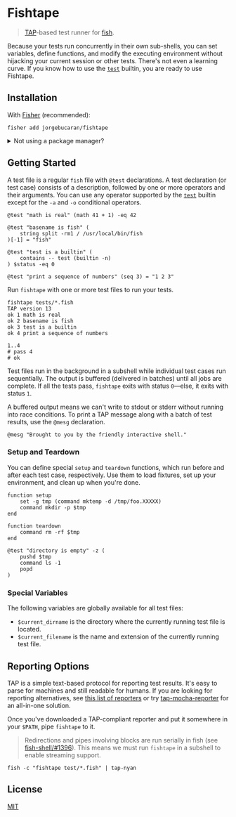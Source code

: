 # Fishtape

> <a href=https://testanything.org title="Test Anything Protocol">TAP</a>-based test runner for <a href="https://fishshell.com" title="friendly interactive shell">fish</a>.

Because your tests run concurrently in their own sub-shells, you can set variables, define functions, and modify the executing environment without hijacking your current session or other tests. There's not even a learning curve. If you know how to use the [`test`](https://fishshell.com/docs/current/commands.html#test) builtin, you are ready to use Fishtape.

## Installation

With [Fisher](https://github.com/jorgebucaran/fisher) (recommended):

```console
fisher add jorgebucaran/fishtape
```

<details>
<summary>Not using a package manager?</summary>

###

Copy [`fishtape.fish`](fishtape.fish) to any directory on your function path.

```console
curl https://git.io/fishtape.fish --create-dirs -sLo ~/.config/fish/functions/fishtape.fish
```

</details>

## Getting Started

A test file is a regular `fish` file with `@test` declarations. A test declaration (or test case) consists of a description, followed by one or more operators and their arguments. You can use any operator supported by the [`test`](https://fishshell.com/docs/current/commands.html#test) builtin except for the `-a` and `-o` conditional operators.

```fish
@test "math is real" (math 41 + 1) -eq 42

@test "basename is fish" (
    string split -rm1 / /usr/local/bin/fish
)[-1] = "fish"

@test "test is a builtin" (
    contains -- test (builtin -n)
) $status -eq 0

@test "print a sequence of numbers" (seq 3) = "1 2 3"
```

Run `fishtape` with one or more test files to run your tests.

```console
fishtape tests/*.fish
TAP version 13
ok 1 math is real
ok 2 basename is fish
ok 3 test is a builtin
ok 4 print a sequence of numbers

1..4
# pass 4
# ok
```

Test files run in the background in a subshell while individual test cases run sequentially. The output is buffered (delivered in batches) until all jobs are complete. If all the tests pass, `fishtape` exits with status `0`—else, it exits with status `1`.

A buffered output means we can't write to stdout or stderr without running into race conditions. To print a TAP message along with a batch of test results, use the `@mesg` declaration.

```fish
@mesg "Brought to you by the friendly interactive shell."
```

### Setup and Teardown

You can define special `setup` and `teardown` functions, which run before and after each test case, respectively. Use them to load fixtures, set up your environment, and clean up when you're done.

```fish
function setup
    set -g tmp (command mktemp -d /tmp/foo.XXXXX)
    command mkdir -p $tmp
end

function teardown
    command rm -rf $tmp
end

@test "directory is empty" -z (
    pushd $tmp
    command ls -1
    popd
)
```

### Special Variables

The following variables are globally available for all test files:

- `$current_dirname` is the directory where the currently running test file is located.
- `$current_filename` is the name and extension of the currently running test file.

## Reporting Options

TAP is a simple text-based protocol for reporting test results. It's easy to parse for machines and still readable for humans. If you are looking for reporting alternatives, see [this list of reporters](https://github.com/substack/tape#pretty-reporters) or try [tap-mocha-reporter](https://github.com/tapjs/tap-mocha-reporter) for an all-in-one solution.

Once you've downloaded a TAP-compliant reporter and put it somewhere in your `$PATH`, pipe `fishtape` to it.

> Redirections and pipes involving blocks are run serially in fish (see [fish-shell/#1396](https://github.com/fish-shell/fish-shell/issues/1396)). This means we must run `fishtape` in a subshell to enable streaming support.

```fish
fish -c "fishtape test/*.fish" | tap-nyan
```

## License

[MIT](LICENSE.md)

